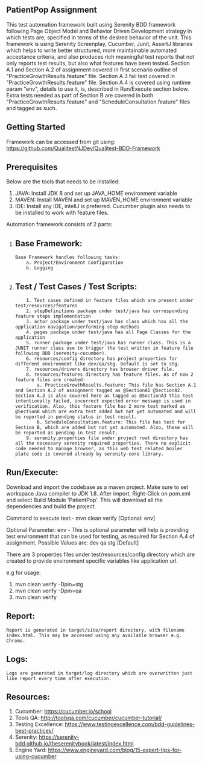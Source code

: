 PatientPop Assignment
---------------------
This test automation framework built using Serenity BDD framework following Page Object Model and Behavior Driven Development strategy in which tests are, specified in terms of the desired behavior of the unit. This framework is using Serenity Screenplay, Cucumber, Junit, AssertJ libraries which helps to write better structured, more maintainable automated acceptance criteria, and also produces rich meaningful test reports that not only reports test results, but also what features have been tested.
Section A.1 and Section A.2 of assignment covered in first scenario outline of "PracticeGrowthResults.feature" file. Section A.3 fail test covered in "PracticeGrowthResults.feature" file. Section A.4 is covered using runtime param "env", details to use it, is, described in Run/Execute section below. Extra tests needed as part of Section B are covered in both "PracticeGrowthResults.feature" and "ScheduleConsultation.feature" files and tagged as such.

Getting Started
---------------
Framework can be accessed from git using: https://github.com/QualitestNJDev/Qualitest-BDD-Framework

Prerequisites
-------------
Below are the tools that needs to be installed:
1. JAVA: Install JDK 8 and set up JAVA_HOME environment variable
2. MAVEN: Install MAVEN and set up MAVEN_HOME environment variable
3. IDE: Install any IDE, intellJ is preferred. Cucumber plugin also needs to be installed to work with feature files.


Automation framework consists of 2 parts:
1.  Base Framework:
    ---------------
        Base Framework handles following tasks:
            a. Project/Environment Configuration
            b. Logging


2.  Test / Test Cases / Test Scripts:
    ---------------------------------
            1. Test cases defined in feature files which are present under test/resources/features
            2. stepDefinitions package under test/java has corresponding feature steps implementation
            3. actor package under test/java has class which has all the application navigation/performing step methods
            4. pages package under test/java has all Page Classes for the application
            5. runner package under test/java has runner class. This is a JUNIT runner class use to trigger the test written in feature file following BDD (serenity-cucumber). 
            6. resources/config directory has project properties for different environment like dev/qa/stg. Default is set to stg.
            7. resources/drivers directory has browser driver file.
            8. resources/features directory has feature files. As of now 2 feature files are created:
                a. PracticeGrowthResults.feature: This file has Section A.1 and Section A.2 of assignment tagged as @SectionA1 @SectionA2. Section A.3 is also covered here as tagged as @SectionA3 this test intentionally failed, incorrect expected error message is used in verification. Also, this feature file has 2 more test marked as @SectionB which are extra test added but not yet automated and will be reported in pending status in test result.
                b. ScheduleConsultation.feature: This file has test for Section B, which are added but not yet automated. Also, these will be reported as pending in test result.
            9. serenity.properties file under project root directory has all the necessary serenity required properties. There no explicit code needed to manage browser, as this web test related boiler plate code is covered already by serenity-core library.
                
            

Run/Execute:
------------
Download and import the codebase as a maven project. Make sure to set workspace Java compiler to JDK 1.8.
After import, Right-Click on pom.xml and select Build Module 'PatientPop'. This will download all the dependencies and build the project.

Command to execute test:-
mvn clean verify [Optional: env]

Optional Parameter: env -
This is optional parameter will help is providing test environment that can be used for testing, as required for Section A.4 of assignment.
Possible Values are:
dev
qa
stg [Default]

There are 3 properties files under test/resources/config directory which are created to provide environment specific variables like application url.

e.g for usage:
1. mvn clean verify -Dpin=stg
2. mvn clean verify -Dpin=qa
3. mvn clean verify

Report:
-------
    Report is generated in target/site/report directory, with filename index.html. This may be accessed using any available browser e.g. Chrome.

Logs:
-----
    Logs are generated in target/log directory which are overwritten just like report every time after execution.

Resources:
----------
1. Cucumber: https://cucumber.io/school
2. Tools QA: http://toolsqa.com/cucumber/cucumber-tutorial/
3. Testing Excellence: https://www.testingexcellence.com/bdd-guidelines-best-practices/
4. Serenity: https://serenity-bdd.github.io/theserenitybook/latest/index.html
5. Engine Yard: https://www.engineyard.com/blog/15-expert-tips-for-using-cucumber
